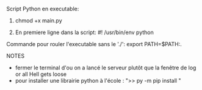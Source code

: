 Script Python en executable: 

1. chmod +x main.py

2. En premiere ligne dans la script: #! /usr/bin/env python

Commande pour rouler l'executable sans le './': export PATH=$PATH:.

NOTES

- fermer le terminal d'ou on a lancé le serveur plutôt que la fenêtre de log or all Hell gets loose
- pour installer une librairie python à l'école : ">> py -m pip install <lib> "

